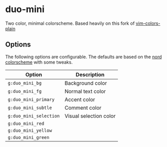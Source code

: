 # duo-mini

Two color, minimal colorscheme. Based heavily on this fork of [vim-colors-plain](https://github.com/NerdyPepper/vim-colors-plain)

## Options

The following options are configurable. The defaults are based on the [nord colorscheme](https://www.nordtheme.com/) with some tweaks.

| Option                  | Description            |
| ----------------------- | ---------------------- |
| `g:duo_mini_bg`         | Background color       |
| `g:duo_mini_fg`         | Normal text color      |
| `g:duo_mini_primary`    | Accent color           |
| `g:duo_mini_subtle`     | Comment color          |
| `g:duo_mini_selection`  | Visual selection color |
| `g:duo_mini_red`        |                        |
| `g:duo_mini_yellow`     |                        |
| `g:duo_mini_green`      |                        |
